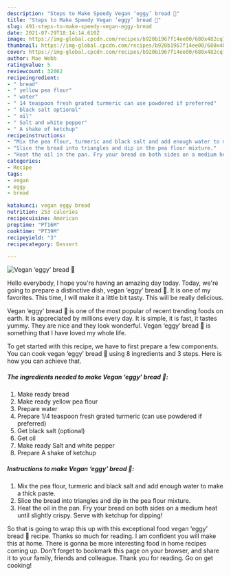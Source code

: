```yaml
---
description: "Steps to Make Speedy Vegan ‘eggy’ bread 🌱"
title: "Steps to Make Speedy Vegan ‘eggy’ bread 🌱"
slug: 491-steps-to-make-speedy-vegan-eggy-bread
date: 2021-07-29T18:14:14.610Z
image: https://img-global.cpcdn.com/recipes/b920b1967f14ee00/680x482cq70/vegan-eggy-bread-recipe-main-photo.jpg
thumbnail: https://img-global.cpcdn.com/recipes/b920b1967f14ee00/680x482cq70/vegan-eggy-bread-recipe-main-photo.jpg
cover: https://img-global.cpcdn.com/recipes/b920b1967f14ee00/680x482cq70/vegan-eggy-bread-recipe-main-photo.jpg
author: Mae Webb
ratingvalue: 5
reviewcount: 32062
recipeingredient:
- " bread"
- " yellow pea flour"
- " water"
- " 14 teaspoon fresh grated turmeric can use powdered if preferred"
- " black salt optional"
- " oil"
- " Salt and white pepper"
- " A shake of ketchup"
recipeinstructions:
- "Mix the pea flour, turmeric and black salt and add enough water to make a thick paste."
- "Slice the bread into triangles and dip in the pea flour mixture."
- "Heat the oil in the pan. Fry your bread on both sides on a medium heat until slightly crispy. Serve with ketchup for dipping!"
categories:
- Recipe
tags:
- vegan
- eggy
- bread

katakunci: vegan eggy bread 
nutrition: 253 calories
recipecuisine: American
preptime: "PT16M"
cooktime: "PT39M"
recipeyield: "3"
recipecategory: Dessert

---
```



![Vegan ‘eggy’ bread 🌱](https://img-global.cpcdn.com/recipes/b920b1967f14ee00/680x482cq70/vegan-eggy-bread-recipe-main-photo.jpg)

Hello everybody, I hope you're having an amazing day today. Today, we're going to prepare a distinctive dish, vegan ‘eggy’ bread 🌱. It is one of my favorites. This time, I will make it a little bit tasty. This will be really delicious.

Vegan ‘eggy’ bread 🌱 is one of the most popular of recent trending foods on earth. It is appreciated by millions every day. It is simple, it is fast, it tastes yummy. They are nice and they look wonderful. Vegan ‘eggy’ bread 🌱 is something that I have loved my whole life.




To get started with this recipe, we have to first prepare a few components. You can cook vegan ‘eggy’ bread 🌱 using 8 ingredients and 3 steps. Here is how you can achieve that.

<!--inarticleads1-->

##### The ingredients needed to make Vegan ‘eggy’ bread 🌱:

1. Make ready  bread
1. Make ready  yellow pea flour
1. Prepare  water
1. Prepare  1/4 teaspoon fresh grated turmeric (can use powdered if preferred)
1. Get  black salt (optional)
1. Get  oil
1. Make ready  Salt and white pepper
1. Prepare  A shake of ketchup




<!--inarticleads2-->

##### Instructions to make Vegan ‘eggy’ bread 🌱:

1. Mix the pea flour, turmeric and black salt and add enough water to make a thick paste.
1. Slice the bread into triangles and dip in the pea flour mixture.
1. Heat the oil in the pan. Fry your bread on both sides on a medium heat until slightly crispy. Serve with ketchup for dipping!




So that is going to wrap this up with this exceptional food vegan ‘eggy’ bread 🌱 recipe. Thanks so much for reading. I am confident you will make this at home. There is gonna be more interesting food in home recipes coming up. Don't forget to bookmark this page on your browser, and share it to your family, friends and colleague. Thank you for reading. Go on get cooking!
